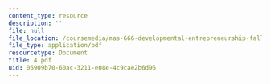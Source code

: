 ```yaml
---
content_type: resource
description: ''
file: null
file_location: /coursemedia/mas-666-developmental-entrepreneurship-fall-2003/06909b7060ac3211e08e4c9cae2b6d96_4.pdf
file_type: application/pdf
resourcetype: Document
title: 4.pdf
uid: 06909b70-60ac-3211-e08e-4c9cae2b6d96
---
```

